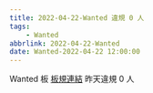 ```yaml
---
title: 2022-04-22-Wanted 違規 0 人
tags:
    - Wanted
abbrlink: 2022-04-22-Wanted
date: Wanted-2022-04-22 12:00:00
---
```

Wanted 板 [板規連結](https://www.ptt.cc/bbs/Wanted/M.1608829773.A.D3B.html)
昨天違規 0 人
